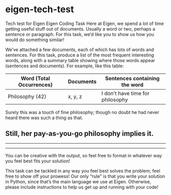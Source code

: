 # eigen-tech-test
Tech test for Eigen
Eigen Coding Task
Here at Eigen, we spend a lot of time getting useful stuff out of documents. Usually a word or two, perhaps a sentence or paragraph. For this task, we’d like you to show us how you would do something similar!

We’ve attached a few documents, each of which has lots of words and sentences. For this task, produce a list of the most frequent interesting words, along with a summary table showing where those words appear (sentences and documents). For example, like this table:

Word (Total Occurrences) | Documents | Sentences containing the word
--- | --- | ---
Philosophy (42) | x, y, z | I don't have time for philosophy
 
Surely this was a touch of fine philosophy; though no doubt he had never heard there was such a thing as that.
 
Still, her pay-as-you-go philosophy implies it.
---
---
---


You can be creative with the output, so feel free to format in whatever way you feel best fits your solution! 

This task can be tackled in any way you feel best solves the problem; feel free to show off your prowess! Our only “rule” is that you write your solution in Python, since that’s the main language we use at Eigen. Otherwise, please include instructions to help us get up and running with your code! 



